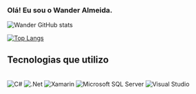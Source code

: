 ### Olá! Eu sou o Wander Almeida.
![Wander GitHub stats](https://github-readme-stats.vercel.app/api?username=WanderCCruz&show_icons=true&theme=dracula)

[![Top Langs](https://github-readme-stats.vercel.app/api/top-langs/?username=WanderCCruz)](https://github.com/anuraghazra/github-readme-stats)

## Tecnologias que utilizo
<div style="display: inline_block"><br/>
  <img align="center" alt="C#" src="https://img.shields.io/badge/C%23-239120?style=for-the-badge&logo=c-sharp&logoColor=white" />
  <img align="center" alt=".Net" src="https://img.shields.io/badge/.NET-5C2D91?style=for-the-badge&logo=.net&logoColor=white" />     <img align="center" alt="Xamarin" src="https://img.shields.io/badge/Xamarin-3498DB?style=for-the-badge&logo=xamarin&logoColor=white" />
   <img align="center" alt="Microsoft SQL Server" src="https://img.shields.io/badge/Microsoft%20SQL%20Server-CC2927?style=for-the-badge&logo=microsoft%20sql%20server&logoColor=white" />
  <img align="center" alt="Visual Studio" src="https://img.shields.io/badge/Visual_Studio-5C2D91?style=for-the-badge&logo=visual%20studio&logoColor=white" />
<div/>
